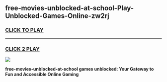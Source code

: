 
## free-movies-unblocked-at-school-Play-Unblocked-Games-Online-zw2rj
<h3>
<a href="https://premium76.site?title=free-movies-unblocked-at-school&ref=25A">CLICK TO PLAY</a></h3>
<hr>

<h3>
<a href="https://premium76.site?title=free-movies-unblocked-at-school&ref=25A">CLICK 2 PLAY</a>
  
</h3>

<a href="https://premium76.site?title=free-movies-unblocked-at-school&ref=25A"><img src="https://clearcache.store/games.png"></a>


**free-movies-unblocked-at-school games unblocked: Your Gateway to Fun and Accessible Online Gaming**
